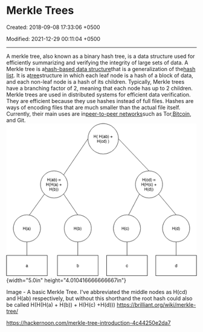 # Merkle Trees

Created: 2018-09-08 17:33:06 +0500

Modified: 2021-12-29 00:11:04 +0500

---

A merkle tree, also known as a binary hash tree, is a data structure used for efficiently summarizing and verifying the integrity of large sets of data.
A Merkle tree is a[hash-based data structure](https://brilliant.org/wiki/hash-based-data-structure/)that is a generalization of the[hash list](https://brilliant.org/wiki/hash-list/). It is a[tree](https://brilliant.org/wiki/trees-basic/)structure in which each leaf node is a hash of a block of data, and each non-leaf node is a hash of its children. Typically, Merkle trees have a branching factor of 2, meaning that each node has up to 2 children.
Merkle trees are used in distributed systems for efficient data verification. They are efficient because they use hashes instead of full files. Hashes are ways of encoding files that are much smaller than the actual file itself. Currently, their main uses are in[peer-to-peer networks](https://brilliant.org/wiki/peer-to-peer-networks/?wiki_title=peer-to-peer%20networks)such as Tor,[Bitcoin](https://brilliant.org/wiki/bitcoin/), and Git.
![Н( Н(ађ) + H(cd) = Н(ађ) = Нф) ](media/Merkle-Trees-image1.png){width="5.0in" height="4.010416666666667in"}

Image - A basic Merkle Tree. I've abbreviated the middle nodes as H(cd) and H(ab) respectively, but without this shorthand the root hash could also be called H(H(H(a) + H(b)) + H(H(c) +H(d)))
<https://brilliant.org/wiki/merkle-tree/>

<https://hackernoon.com/merkle-tree-introduction-4c44250e2da7>

